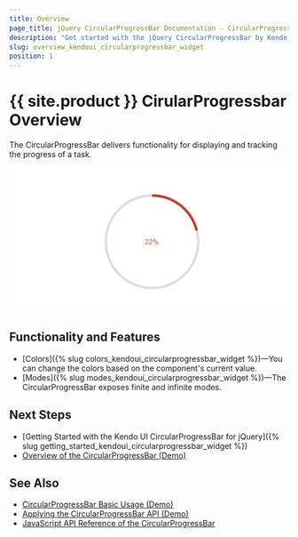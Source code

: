 ```yaml
---
title: Overview
page_title: jQuery CircularProgressBar Documentation - CircularProgressBar Overview
description: "Get started with the jQuery CircularProgressBar by Kendo UI and learn how to create, initialize, and enable the widget."
slug: overview_kendoui_circularprogressbar_widget
position: 1
---
```


# {{ site.product }} CirularProgressbar Overview

The CircularProgressBar delivers functionality for displaying and tracking the progress of a task.

![Kendo UI for jQuery CircularProgressBar Overview](circularprogressbar-overview.PNG)

## Functionality and Features

* [Colors]({% slug colors_kendoui_circularprogressbar_widget %})&mdash;You can change the colors based on the component's current value.
* [Modes]({% slug modes_kendoui_circularprogressbar_widget %})&mdash;The CircularProgressBar exposes finite and infinite modes.

## Next Steps

* [Getting Started with the Kendo UI CircularProgressBar for jQuery]({% slug getting_started_kendoui_circularprogressbar_widget %})
* [Overview of the CircularProgressBar (Demo)](https://demos.telerik.com/kendo-ui/circularprogressbar/index) 

## See Also
 
* [CircularProgressBar Basic Usage (Demo)](https://demos.telerik.com/kendo-ui/circularprogressbar/basic-usage)
* [Applying the CircularProgressBar API (Demo)](https://demos.telerik.com/kendo-ui/circularprogressbar/api)
* [JavaScript API Reference of the CircularProgressBar](/api/javascript/ui/circularprogressbar)
